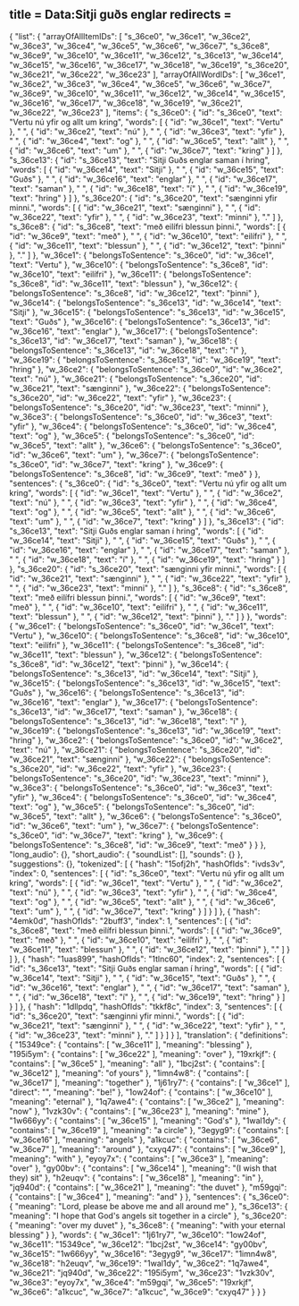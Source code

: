 title = Data:Sitji guðs englar
redirects =
---

{
    "list": {
        "arrayOfAllItemIDs": [
            "s_36ce0",
            "w_36ce1",
            "w_36ce2",
            "w_36ce3",
            "w_36ce4",
            "w_36ce5",
            "w_36ce6",
            "w_36ce7",
            "s_36ce8",
            "w_36ce9",
            "w_36ce10",
            "w_36ce11",
            "w_36ce12",
            "s_36ce13",
            "w_36ce14",
            "w_36ce15",
            "w_36ce16",
            "w_36ce17",
            "w_36ce18",
            "w_36ce19",
            "s_36ce20",
            "w_36ce21",
            "w_36ce22",
            "w_36ce23"
        ],
        "arrayOfAllWordIDs": [
            "w_36ce1",
            "w_36ce2",
            "w_36ce3",
            "w_36ce4",
            "w_36ce5",
            "w_36ce6",
            "w_36ce7",
            "w_36ce9",
            "w_36ce10",
            "w_36ce11",
            "w_36ce12",
            "w_36ce14",
            "w_36ce15",
            "w_36ce16",
            "w_36ce17",
            "w_36ce18",
            "w_36ce19",
            "w_36ce21",
            "w_36ce22",
            "w_36ce23"
        ],
        "items": {
            "s_36ce0": {
                "id": "s_36ce0",
                "text": "Vertu nú yfir og allt um kring",
                "words": [
                    {
                        "id": "w_36ce1",
                        "text": "Vertu"
                    },
                    " ",
                    {
                        "id": "w_36ce2",
                        "text": "nú"
                    },
                    " ",
                    {
                        "id": "w_36ce3",
                        "text": "yfir"
                    },
                    " ",
                    {
                        "id": "w_36ce4",
                        "text": "og"
                    },
                    " ",
                    {
                        "id": "w_36ce5",
                        "text": "allt"
                    },
                    " ",
                    {
                        "id": "w_36ce6",
                        "text": "um"
                    },
                    " ",
                    {
                        "id": "w_36ce7",
                        "text": "kring"
                    }
                ]
            },
            "s_36ce13": {
                "id": "s_36ce13",
                "text": "Sitji Guðs englar saman í hring",
                "words": [
                    {
                        "id": "w_36ce14",
                        "text": "Sitji"
                    },
                    " ",
                    {
                        "id": "w_36ce15",
                        "text": "Guðs"
                    },
                    " ",
                    {
                        "id": "w_36ce16",
                        "text": "englar"
                    },
                    " ",
                    {
                        "id": "w_36ce17",
                        "text": "saman"
                    },
                    " ",
                    {
                        "id": "w_36ce18",
                        "text": "í"
                    },
                    " ",
                    {
                        "id": "w_36ce19",
                        "text": "hring"
                    }
                ]
            },
            "s_36ce20": {
                "id": "s_36ce20",
                "text": "sænginni yfir minni.",
                "words": [
                    {
                        "id": "w_36ce21",
                        "text": "sænginni"
                    },
                    " ",
                    {
                        "id": "w_36ce22",
                        "text": "yfir"
                    },
                    " ",
                    {
                        "id": "w_36ce23",
                        "text": "minni"
                    },
                    "."
                ]
            },
            "s_36ce8": {
                "id": "s_36ce8",
                "text": "með eilífri blessun þinni.",
                "words": [
                    {
                        "id": "w_36ce9",
                        "text": "með"
                    },
                    " ",
                    {
                        "id": "w_36ce10",
                        "text": "eilífri"
                    },
                    " ",
                    {
                        "id": "w_36ce11",
                        "text": "blessun"
                    },
                    " ",
                    {
                        "id": "w_36ce12",
                        "text": "þinni"
                    },
                    "."
                ]
            },
            "w_36ce1": {
                "belongsToSentence": "s_36ce0",
                "id": "w_36ce1",
                "text": "Vertu"
            },
            "w_36ce10": {
                "belongsToSentence": "s_36ce8",
                "id": "w_36ce10",
                "text": "eilífri"
            },
            "w_36ce11": {
                "belongsToSentence": "s_36ce8",
                "id": "w_36ce11",
                "text": "blessun"
            },
            "w_36ce12": {
                "belongsToSentence": "s_36ce8",
                "id": "w_36ce12",
                "text": "þinni"
            },
            "w_36ce14": {
                "belongsToSentence": "s_36ce13",
                "id": "w_36ce14",
                "text": "Sitji"
            },
            "w_36ce15": {
                "belongsToSentence": "s_36ce13",
                "id": "w_36ce15",
                "text": "Guðs"
            },
            "w_36ce16": {
                "belongsToSentence": "s_36ce13",
                "id": "w_36ce16",
                "text": "englar"
            },
            "w_36ce17": {
                "belongsToSentence": "s_36ce13",
                "id": "w_36ce17",
                "text": "saman"
            },
            "w_36ce18": {
                "belongsToSentence": "s_36ce13",
                "id": "w_36ce18",
                "text": "í"
            },
            "w_36ce19": {
                "belongsToSentence": "s_36ce13",
                "id": "w_36ce19",
                "text": "hring"
            },
            "w_36ce2": {
                "belongsToSentence": "s_36ce0",
                "id": "w_36ce2",
                "text": "nú"
            },
            "w_36ce21": {
                "belongsToSentence": "s_36ce20",
                "id": "w_36ce21",
                "text": "sænginni"
            },
            "w_36ce22": {
                "belongsToSentence": "s_36ce20",
                "id": "w_36ce22",
                "text": "yfir"
            },
            "w_36ce23": {
                "belongsToSentence": "s_36ce20",
                "id": "w_36ce23",
                "text": "minni"
            },
            "w_36ce3": {
                "belongsToSentence": "s_36ce0",
                "id": "w_36ce3",
                "text": "yfir"
            },
            "w_36ce4": {
                "belongsToSentence": "s_36ce0",
                "id": "w_36ce4",
                "text": "og"
            },
            "w_36ce5": {
                "belongsToSentence": "s_36ce0",
                "id": "w_36ce5",
                "text": "allt"
            },
            "w_36ce6": {
                "belongsToSentence": "s_36ce0",
                "id": "w_36ce6",
                "text": "um"
            },
            "w_36ce7": {
                "belongsToSentence": "s_36ce0",
                "id": "w_36ce7",
                "text": "kring"
            },
            "w_36ce9": {
                "belongsToSentence": "s_36ce8",
                "id": "w_36ce9",
                "text": "með"
            }
        },
        "sentences": {
            "s_36ce0": {
                "id": "s_36ce0",
                "text": "Vertu nú yfir og allt um kring",
                "words": [
                    {
                        "id": "w_36ce1",
                        "text": "Vertu"
                    },
                    " ",
                    {
                        "id": "w_36ce2",
                        "text": "nú"
                    },
                    " ",
                    {
                        "id": "w_36ce3",
                        "text": "yfir"
                    },
                    " ",
                    {
                        "id": "w_36ce4",
                        "text": "og"
                    },
                    " ",
                    {
                        "id": "w_36ce5",
                        "text": "allt"
                    },
                    " ",
                    {
                        "id": "w_36ce6",
                        "text": "um"
                    },
                    " ",
                    {
                        "id": "w_36ce7",
                        "text": "kring"
                    }
                ]
            },
            "s_36ce13": {
                "id": "s_36ce13",
                "text": "Sitji Guðs englar saman í hring",
                "words": [
                    {
                        "id": "w_36ce14",
                        "text": "Sitji"
                    },
                    " ",
                    {
                        "id": "w_36ce15",
                        "text": "Guðs"
                    },
                    " ",
                    {
                        "id": "w_36ce16",
                        "text": "englar"
                    },
                    " ",
                    {
                        "id": "w_36ce17",
                        "text": "saman"
                    },
                    " ",
                    {
                        "id": "w_36ce18",
                        "text": "í"
                    },
                    " ",
                    {
                        "id": "w_36ce19",
                        "text": "hring"
                    }
                ]
            },
            "s_36ce20": {
                "id": "s_36ce20",
                "text": "sænginni yfir minni.",
                "words": [
                    {
                        "id": "w_36ce21",
                        "text": "sænginni"
                    },
                    " ",
                    {
                        "id": "w_36ce22",
                        "text": "yfir"
                    },
                    " ",
                    {
                        "id": "w_36ce23",
                        "text": "minni"
                    },
                    "."
                ]
            },
            "s_36ce8": {
                "id": "s_36ce8",
                "text": "með eilífri blessun þinni.",
                "words": [
                    {
                        "id": "w_36ce9",
                        "text": "með"
                    },
                    " ",
                    {
                        "id": "w_36ce10",
                        "text": "eilífri"
                    },
                    " ",
                    {
                        "id": "w_36ce11",
                        "text": "blessun"
                    },
                    " ",
                    {
                        "id": "w_36ce12",
                        "text": "þinni"
                    },
                    "."
                ]
            }
        },
        "words": {
            "w_36ce1": {
                "belongsToSentence": "s_36ce0",
                "id": "w_36ce1",
                "text": "Vertu"
            },
            "w_36ce10": {
                "belongsToSentence": "s_36ce8",
                "id": "w_36ce10",
                "text": "eilífri"
            },
            "w_36ce11": {
                "belongsToSentence": "s_36ce8",
                "id": "w_36ce11",
                "text": "blessun"
            },
            "w_36ce12": {
                "belongsToSentence": "s_36ce8",
                "id": "w_36ce12",
                "text": "þinni"
            },
            "w_36ce14": {
                "belongsToSentence": "s_36ce13",
                "id": "w_36ce14",
                "text": "Sitji"
            },
            "w_36ce15": {
                "belongsToSentence": "s_36ce13",
                "id": "w_36ce15",
                "text": "Guðs"
            },
            "w_36ce16": {
                "belongsToSentence": "s_36ce13",
                "id": "w_36ce16",
                "text": "englar"
            },
            "w_36ce17": {
                "belongsToSentence": "s_36ce13",
                "id": "w_36ce17",
                "text": "saman"
            },
            "w_36ce18": {
                "belongsToSentence": "s_36ce13",
                "id": "w_36ce18",
                "text": "í"
            },
            "w_36ce19": {
                "belongsToSentence": "s_36ce13",
                "id": "w_36ce19",
                "text": "hring"
            },
            "w_36ce2": {
                "belongsToSentence": "s_36ce0",
                "id": "w_36ce2",
                "text": "nú"
            },
            "w_36ce21": {
                "belongsToSentence": "s_36ce20",
                "id": "w_36ce21",
                "text": "sænginni"
            },
            "w_36ce22": {
                "belongsToSentence": "s_36ce20",
                "id": "w_36ce22",
                "text": "yfir"
            },
            "w_36ce23": {
                "belongsToSentence": "s_36ce20",
                "id": "w_36ce23",
                "text": "minni"
            },
            "w_36ce3": {
                "belongsToSentence": "s_36ce0",
                "id": "w_36ce3",
                "text": "yfir"
            },
            "w_36ce4": {
                "belongsToSentence": "s_36ce0",
                "id": "w_36ce4",
                "text": "og"
            },
            "w_36ce5": {
                "belongsToSentence": "s_36ce0",
                "id": "w_36ce5",
                "text": "allt"
            },
            "w_36ce6": {
                "belongsToSentence": "s_36ce0",
                "id": "w_36ce6",
                "text": "um"
            },
            "w_36ce7": {
                "belongsToSentence": "s_36ce0",
                "id": "w_36ce7",
                "text": "kring"
            },
            "w_36ce9": {
                "belongsToSentence": "s_36ce8",
                "id": "w_36ce9",
                "text": "með"
            }
        }
    },
    "long_audio": {},
    "short_audio": {
        "soundList": [],
        "sounds": {}
    },
    "suggestions": {},
    "tokenized": [
        {
            "hash": "15ofj2h",
            "hashOfIds": "ivds3v",
            "index": 0,
            "sentences": [
                {
                    "id": "s_36ce0",
                    "text": "Vertu nú yfir og allt um kring",
                    "words": [
                        {
                            "id": "w_36ce1",
                            "text": "Vertu"
                        },
                        " ",
                        {
                            "id": "w_36ce2",
                            "text": "nú"
                        },
                        " ",
                        {
                            "id": "w_36ce3",
                            "text": "yfir"
                        },
                        " ",
                        {
                            "id": "w_36ce4",
                            "text": "og"
                        },
                        " ",
                        {
                            "id": "w_36ce5",
                            "text": "allt"
                        },
                        " ",
                        {
                            "id": "w_36ce6",
                            "text": "um"
                        },
                        " ",
                        {
                            "id": "w_36ce7",
                            "text": "kring"
                        }
                    ]
                }
            ]
        },
        {
            "hash": "4emk0d",
            "hashOfIds": "2buff3",
            "index": 1,
            "sentences": [
                {
                    "id": "s_36ce8",
                    "text": "með eilífri blessun þinni.",
                    "words": [
                        {
                            "id": "w_36ce9",
                            "text": "með"
                        },
                        " ",
                        {
                            "id": "w_36ce10",
                            "text": "eilífri"
                        },
                        " ",
                        {
                            "id": "w_36ce11",
                            "text": "blessun"
                        },
                        " ",
                        {
                            "id": "w_36ce12",
                            "text": "þinni"
                        },
                        "."
                    ]
                }
            ]
        },
        {
            "hash": "1uas899",
            "hashOfIds": "1tlnc60",
            "index": 2,
            "sentences": [
                {
                    "id": "s_36ce13",
                    "text": "Sitji Guðs englar saman í hring",
                    "words": [
                        {
                            "id": "w_36ce14",
                            "text": "Sitji"
                        },
                        " ",
                        {
                            "id": "w_36ce15",
                            "text": "Guðs"
                        },
                        " ",
                        {
                            "id": "w_36ce16",
                            "text": "englar"
                        },
                        " ",
                        {
                            "id": "w_36ce17",
                            "text": "saman"
                        },
                        " ",
                        {
                            "id": "w_36ce18",
                            "text": "í"
                        },
                        " ",
                        {
                            "id": "w_36ce19",
                            "text": "hring"
                        }
                    ]
                }
            ]
        },
        {
            "hash": "1dllpdq",
            "hashOfIds": "tkkf8c",
            "index": 3,
            "sentences": [
                {
                    "id": "s_36ce20",
                    "text": "sænginni yfir minni.",
                    "words": [
                        {
                            "id": "w_36ce21",
                            "text": "sænginni"
                        },
                        " ",
                        {
                            "id": "w_36ce22",
                            "text": "yfir"
                        },
                        " ",
                        {
                            "id": "w_36ce23",
                            "text": "minni"
                        },
                        "."
                    ]
                }
            ]
        }
    ],
    "translation": {
        "definitions": {
            "15349ce": {
                "contains": [
                    "w_36ce11"
                ],
                "meaning": "blessing"
            },
            "195i5ym": {
                "contains": [
                    "w_36ce22"
                ],
                "meaning": "over"
            },
            "19xrkjf": {
                "contains": [
                    "w_36ce5"
                ],
                "meaning": "all"
            },
            "1bcj2st": {
                "contains": [
                    "w_36ce12"
                ],
                "meaning": "of yours"
            },
            "1imn4w8": {
                "contains": [
                    "w_36ce17"
                ],
                "meaning": "together"
            },
            "1j61ry7": {
                "contains": [
                    "w_36ce1"
                ],
                "direct": "",
                "meaning": "be!"
            },
            "1ow24of": {
                "contains": [
                    "w_36ce10"
                ],
                "meaning": "eternal"
            },
            "1q7awe4": {
                "contains": [
                    "w_36ce2"
                ],
                "meaning": "now"
            },
            "1vzk30v": {
                "contains": [
                    "w_36ce23"
                ],
                "meaning": "mine"
            },
            "1w666yy": {
                "contains": [
                    "w_36ce15"
                ],
                "meaning": "God's"
            },
            "1wal1dy": {
                "contains": [
                    "w_36ce19"
                ],
                "meaning": "a circle"
            },
            "3egyg9": {
                "contains": [
                    "w_36ce16"
                ],
                "meaning": "angels"
            },
            "a1kcuc": {
                "contains": [
                    "w_36ce6",
                    "w_36ce7"
                ],
                "meaning": "around"
            },
            "cxyq47": {
                "contains": [
                    "w_36ce9"
                ],
                "meaning": "with"
            },
            "eyoy7x": {
                "contains": [
                    "w_36ce3"
                ],
                "meaning": "over"
            },
            "gy00bv": {
                "contains": [
                    "w_36ce14"
                ],
                "meaning": "(I wish that they) sit"
            },
            "h2euqv": {
                "contains": [
                    "w_36ce18"
                ],
                "meaning": "in"
            },
            "jq940d": {
                "contains": [
                    "w_36ce21"
                ],
                "meaning": "the duvet"
            },
            "m59gqi": {
                "contains": [
                    "w_36ce4"
                ],
                "meaning": "and"
            }
        },
        "sentences": {
            "s_36ce0": {
                "meaning": "Lord, please be above me and all around me"
            },
            "s_36ce13": {
                "meaning": "I hope that God's angels sit together in a circle"
            },
            "s_36ce20": {
                "meaning": "over my duvet"
            },
            "s_36ce8": {
                "meaning": "with your eternal blessing"
            }
        },
        "words": {
            "w_36ce1": "1j61ry7",
            "w_36ce10": "1ow24of",
            "w_36ce11": "15349ce",
            "w_36ce12": "1bcj2st",
            "w_36ce14": "gy00bv",
            "w_36ce15": "1w666yy",
            "w_36ce16": "3egyg9",
            "w_36ce17": "1imn4w8",
            "w_36ce18": "h2euqv",
            "w_36ce19": "1wal1dy",
            "w_36ce2": "1q7awe4",
            "w_36ce21": "jq940d",
            "w_36ce22": "195i5ym",
            "w_36ce23": "1vzk30v",
            "w_36ce3": "eyoy7x",
            "w_36ce4": "m59gqi",
            "w_36ce5": "19xrkjf",
            "w_36ce6": "a1kcuc",
            "w_36ce7": "a1kcuc",
            "w_36ce9": "cxyq47"
        }
    }
}